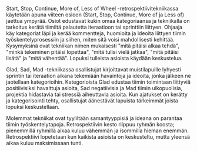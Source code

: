 Start, Stop, Continue, More of, Less of Wheel -retrospektiivitekniikassa käytetään apuna viiteen osioon (Start, Stop, Continue, More of ja Less of) jaettua ympyrää. Osiot edustavat kukin omaa kategoriaansa ja tekniikalla on tarkoitus kerätä tiimiltä palautetta iteraatioon tai sprinttiin liittyen. Ohjaaja käy kategoriat läpi ja kerää kommentteja, huomioita ja ideoita liittyen tiimin työskentelyprosessiin ja siihen, miten sitä voisi mahdollisesti kehittää. Kysymyksinä ovat tekniikan nimen mukaisesti "mitä pitäisi alkaa tehdä", "minkä tekeminen pitäisi lopettaa", "mitä tulisi vielä jatkaa", "mitä pitäisi lisätä" ja "mitä vähentää". Lopuksi tulleista asioista käydään keskustelua.

Glad, Sad, Mad -tekniikassa osallistujat kirjoittavat muistilapuille lyhyesti sprintin tai iteraation aikana tekemiään havaintoja ja ideoita, jonka jälkeen ne jaotellaan kategorioihin. Kategorioista Glad edustaa tiimin toimintaan liittyviä positiivisiksi havaittuja asioita, Sad negatiivisia ja Mad tiimin ulkopuolisia, projektia hidastavia tai stressiä aiheuttavia asioita. Kun ajatukset on kerätty ja kategorisointi tehty, osallistujat äänestävät lapuista tärkeimmät joista lopuksi keskustellaan.

Molemmat tekniikat ovat tyyliltään samantyyppisiä ja ideana on parantaa tiimin työskentelytapoja. Retrospektiivin kesto riippuu ryhmän koosta; pienemmillä ryhmillä aikaa kuluu vähemmän ja isommilla hieman enemmän. Retrospektiivi lopetetaan kun kaikista asioista on keskusteltu, mutta yleensä aikaa kuluu maksimissaan tunti.
